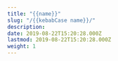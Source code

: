 ```yaml
---
title: "{{name}}"
slug: "/{{kebabCase name}}/"
description:
date: 2019-08-22T15:20:28.000Z
lastmod: 2019-08-22T15:20:28.000Z
weight: 1
---
```

